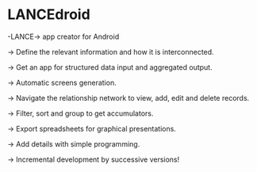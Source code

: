 # LANCEdroid
-LANCE-> app creator for Android

-> Define the relevant information and how it is interconnected.

-> Get an app for structured data input and aggregated output.

-> Automatic screens generation.

-> Navigate the relationship network to view, add, edit and delete records.

-> Filter, sort and group to get accumulators.

-> Export spreadsheets for graphical presentations.

-> Add details with simple programming.

-> Incremental development by successive versions!
